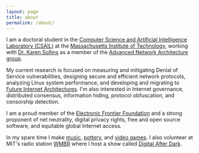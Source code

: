```yaml
---
layout: page
title: about
permalink: /about/
---
```


I am a doctoral student in the [Computer Science and Artificial Intelligence Laboratory (CSAIL)](http://csail.mit.edu) at the [Massachusetts Institute of Technology](http://www.mit.edu), working with [Dr. Karen Sollins](http://groups.csail.mit.edu/ana/People/Sollins.html) as a member of the [Advanced Network Architecture group](http://groups.csail.mit.edu/ana/index.html).

My current research is focused on measuring and mitigating Denial of Service vulnerabilities, designing secure and efficient network protocols, analyzing Linux system performance, and developing and migrating to [Future Internet Architectures](http://www.nets-fia.net). I'm also interested in Internet governance, distributed consensus, information hiding, protocol obfuscation, and censorship detection.

I am a proud member of the [Electronic Frontier Foundation](https://www.eff.org) and a strong proponent of net neutrality, digital privacy rights, free and open source software, and equitable global Internet access.

In my spare time I make [music](https://sdlwdr.bandcamp.com), [pottery](pottery.md), and [video games](https://samdelaughter.itch.io).  I also volunteer at MIT's radio station [WMBR](https://wmbr.org) where I host a show called [Digital After Dark](http://digitalafterdark.com).
